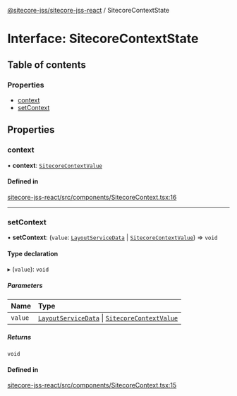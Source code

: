 [@sitecore-jss/sitecore-jss-react](../README.md) / SitecoreContextState

# Interface: SitecoreContextState

## Table of contents

### Properties

- [context](SitecoreContextState.md#context)
- [setContext](SitecoreContextState.md#setcontext)

## Properties

### context

• **context**: [`SitecoreContextValue`](../README.md#sitecorecontextvalue)

#### Defined in

[sitecore-jss-react/src/components/SitecoreContext.tsx:16](https://github.com/Sitecore/jss/blob/39d67f271/packages/sitecore-jss-react/src/components/SitecoreContext.tsx#L16)

___

### setContext

• **setContext**: (`value`: [`LayoutServiceData`](LayoutServiceData.md) \| [`SitecoreContextValue`](../README.md#sitecorecontextvalue)) => `void`

#### Type declaration

▸ (`value`): `void`

##### Parameters

| Name | Type |
| :------ | :------ |
| `value` | [`LayoutServiceData`](LayoutServiceData.md) \| [`SitecoreContextValue`](../README.md#sitecorecontextvalue) |

##### Returns

`void`

#### Defined in

[sitecore-jss-react/src/components/SitecoreContext.tsx:15](https://github.com/Sitecore/jss/blob/39d67f271/packages/sitecore-jss-react/src/components/SitecoreContext.tsx#L15)

